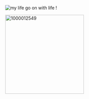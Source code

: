 ![my life](https://github.com/user-attachments/assets/910ec09d-b749-41ce-b4dd-a1bfd2d01080)
go on with life !

<img width="250" height="250" alt="1000012549" src="https://github.com/user-attachments/assets/c95cf39b-328b-4bed-9c4c-11240c012e8e" />

